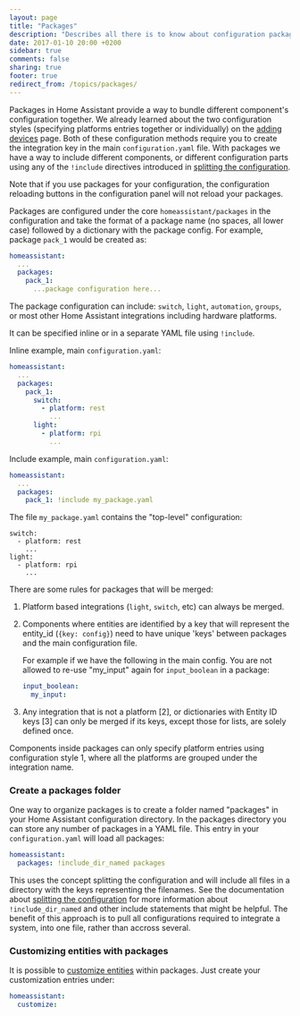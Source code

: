 ```yaml
---
layout: page
title: "Packages"
description: "Describes all there is to know about configuration packages in Home Assistant."
date: 2017-01-10 20:00 +0200
sidebar: true
comments: false
sharing: true
footer: true
redirect_from: /topics/packages/
---
```


Packages in Home Assistant provide a way to bundle different component's configuration together. We already learned about the two configuration styles (specifying platforms entries together or individually) on the [adding devices](/docs/configuration/devices/) page. Both of these configuration methods require you to create the integration key in the main `configuration.yaml` file. With packages we have a way to include different components, or different configuration parts using any of the `!include` directives introduced in [splitting the configuration](/docs/configuration/splitting_configuration).

<p class='note tip'>
Note that if you use packages for your configuration, the configuration reloading buttons in the configuration panel will not reload your packages.
</p>

Packages are configured under the core `homeassistant/packages` in the configuration and take the format of a package name (no spaces, all lower case) followed by a dictionary with the package config. For example, package `pack_1` would be created as:

```yaml
homeassistant:
  ...
  packages: 
    pack_1:
      ...package configuration here...
```

The package configuration can include: `switch`, `light`, `automation`, `groups`, or most other Home Assistant integrations including hardware platforms.

It can be specified inline or in a separate YAML file using `!include`.

Inline example, main `configuration.yaml`:

```yaml
homeassistant:
  ...
  packages: 
    pack_1:
      switch:
        - platform: rest
          ...
      light:
        - platform: rpi
          ...
```

Include example, main `configuration.yaml`:

```yaml
homeassistant:
  ...
  packages: 
    pack_1: !include my_package.yaml
```

The file `my_package.yaml` contains the "top-level" configuration:

```
switch:
  - platform: rest
    ...
light:
  - platform: rpi
    ...
```

There are some rules for packages that will be merged:

1. Platform based integrations (`light`, `switch`, etc) can always be merged.
2. Components where entities are identified by a key that will represent the entity_id (`{key: config}`) need to have unique 'keys' between packages and the main configuration file. 

    For example if we have the following in the main config. You are not allowed to re-use "my_input" again for `input_boolean` in a package:
    
    ```yaml
    input_boolean:
      my_input:
    ```
3. Any integration that is not a platform [2], or dictionaries with Entity ID keys [3] can only be merged if its keys, except those for lists, are solely defined once.

<p class='note tip'>
Components inside packages can only specify platform entries using configuration style 1, where all the platforms are grouped under the integration name.
</p>

### Create a packages folder

One way to organize packages is to create a folder named "packages" in your Home Assistant configuration directory. In the packages directory you can store any number of packages in a YAML file. This entry in your `configuration.yaml` will load all packages:

```yaml
homeassistant:
  packages: !include_dir_named packages
```

This uses the concept splitting the configuration and will include all files in a directory with the keys representing the filenames.
See the documentation about [splitting the configuration](/docs/configuration/splitting_configuration/) for more information about `!include_dir_named` and other include statements that might be helpful. The benefit of this approach is to pull all configurations required to integrate a system, into one file, rather than accross several.

### Customizing entities with packages

It is possible to [customize entities](/docs/configuration/customizing-devices/) within packages. Just create your customization entries under:

```yaml
homeassistant:
  customize:
```
